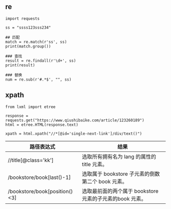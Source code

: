 ## re

    import requests

    ss = "ssss123sss234"
    
    ## 匹配
    match = re.match(r'ss', ss)
    print(match.group())
    
    ### 查找
    result = re.findall(r'\d+', ss)
    print(result)
    
    ### 替换
    num = re.sub(r'#.*$', "", ss)
    
## xpath

    from lxml import etree

    response = requests.get("https://www.qiushibaike.com/article/123260189")
    html = etree.HTML(response.text)
    
    xpath = html.xpath("//*[@id='single-next-link']/div/text()")
    


|路径表达式 | 结果|
|---|---|
|//title[@class='kk']	|选取所有拥有名为 lang 的属性的 title 元素。|
/bookstore/book[last()-1]|	选取属于 bookstore 子元素的倒数第二个 book 元素。|
|/bookstore/book[position()<3]	|选取最前面的两个属于 bookstore 元素的子元素的book 元素。| 


